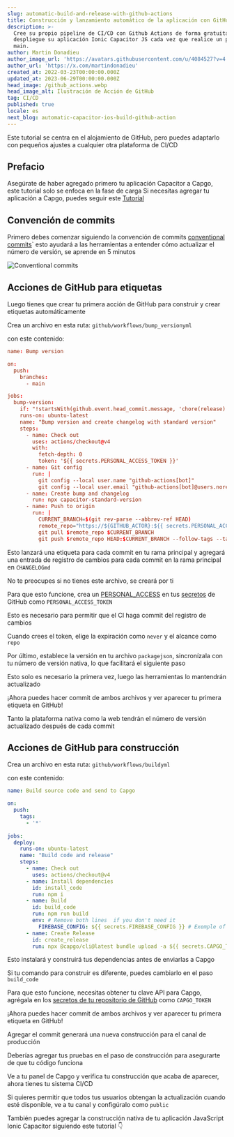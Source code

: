 ```yaml
---
slug: automatic-build-and-release-with-github-actions
title: Construcción y lanzamiento automático de la aplicación con GitHub Actions
description: >-
  Cree su propio pipeline de CI/CD con Github Actions de forma gratuita y
  despliegue su aplicación Ionic Capacitor JS cada vez que realice un push a
  main.
author: Martin Donadieu
author_image_url: 'https://avatars.githubusercontent.com/u/4084527?v=4'
author_url: 'https://x.com/martindonadieu'
created_at: 2022-03-23T00:00:00.000Z
updated_at: 2023-06-29T00:00:00.000Z
head_image: /github_actions.webp
head_image_alt: Ilustración de Acción de GitHub
tag: CI/CD
published: true
locale: es
next_blog: automatic-capacitor-ios-build-github-action
---
```


Este tutorial se centra en el alojamiento de GitHub, pero puedes adaptarlo con pequeños ajustes a cualquier otra plataforma de CI/CD

## Prefacio

Asegúrate de haber agregado primero tu aplicación Capacitor a Capgo, este tutorial solo se enfoca en la fase de carga
Si necesitas agregar tu aplicación a Capgo, puedes seguir este [Tutorial](/blog/update-your-capacitor-apps-seamlessly-using-capacitor-updater/)

## Convención de commits

Primero debes comenzar siguiendo la convención de commits [conventional commits](https://wwwconventionalcommitsorg/en/v100/)\` esto ayudará a las herramientas a entender cómo actualizar el número de versión, se aprende en 5 minutos

![Conventional commits](/conventional_commitswebp)

## Acciones de GitHub para etiquetas

Luego tienes que crear tu primera acción de GitHub para construir y crear etiquetas automáticamente

Crea un archivo en esta ruta: `github/workflows/bump_versionyml`

con este contenido:

```toml
name: Bump version

on:
  push:
    branches:
      - main

jobs:
  bump-version:
    if: "!startsWith(github.event.head_commit.message, 'chore(release):')"
    runs-on: ubuntu-latest
    name: "Bump version and create changelog with standard version"
    steps:
      - name: Check out
        uses: actions/checkout@v4
        with:
          fetch-depth: 0
          token: '${{ secrets.PERSONAL_ACCESS_TOKEN }}'
      - name: Git config
        run: |
          git config --local user.name "github-actions[bot]"
          git config --local user.email "github-actions[bot]@users.noreply.github.com"
      - name: Create bump and changelog
        run: npx capacitor-standard-version
      - name: Push to origin
        run: |
          CURRENT_BRANCH=$(git rev-parse --abbrev-ref HEAD)
          remote_repo="https://${GITHUB_ACTOR}:${{ secrets.PERSONAL_ACCESS_TOKEN }}@github.com/${GITHUB_REPOSITORY}.git"
          git pull $remote_repo $CURRENT_BRANCH
          git push $remote_repo HEAD:$CURRENT_BRANCH --follow-tags --tags
```

Esto lanzará una etiqueta para cada commit en tu rama principal y agregará una entrada de registro de cambios para cada commit en la rama principal en `CHANGELOGmd`

No te preocupes si no tienes este archivo, se creará por ti

Para que esto funcione, crea un [PERSONAL_ACCESS](https://docsgithubcom/en/authentication/keeping-your-account-and-data-secure/creating-a-personal-access-token/) en tus [secretos](https://docsgithubcom/en/actions/security-guides/encrypted-secrets "GitHub secrets") de GitHub como `PERSONAL_ACCESS_TOKEN`

Esto es necesario para permitir que el CI haga commit del registro de cambios

Cuando crees el token, elige la expiración como `never` y el alcance como `repo`

Por último, establece la versión en tu archivo `packagejson`, sincronízala con tu número de versión nativa, lo que facilitará el siguiente paso

Esto solo es necesario la primera vez, luego las herramientas lo mantendrán actualizado

¡Ahora puedes hacer commit de ambos archivos y ver aparecer tu primera etiqueta en GitHub!

Tanto la plataforma nativa como la web tendrán el número de versión actualizado después de cada commit

## Acciones de GitHub para construcción

Crea un archivo en esta ruta: `github/workflows/buildyml`

con este contenido:

```yml
name: Build source code and send to Capgo

on:
  push:
    tags:
      - '*'
      
jobs:
  deploy:
    runs-on: ubuntu-latest
    name: "Build code and release"
    steps:
      - name: Check out
        uses: actions/checkout@v4
      - name: Install dependencies
        id: install_code
        run: npm i
      - name: Build
        id: build_code
        run: npm run build
        env: # Remove both lines  if you don't need it
          FIREBASE_CONFIG: ${{ secrets.FIREBASE_CONFIG }} # Exemple of env var coming from a secret
      - name: Create Release
        id: create_release
        run: npx @capgo/cli@latest bundle upload -a ${{ secrets.CAPGO_TOKEN }} -c production
```

Esto instalará y construirá tus dependencias antes de enviarlas a Capgo

Si tu comando para construir es diferente, puedes cambiarlo en el paso `build_code`

Para que esto funcione, necesitas obtener tu clave API para Capgo, agrégala en los [secretos de tu repositorio de GitHub](https://docsgithubcom/en/actions/security-guides/encrypted-secrets/) como `CAPGO_TOKEN`

¡Ahora puedes hacer commit de ambos archivos y ver aparecer tu primera etiqueta en GitHub!

Agregar el commit generará una nueva construcción para el canal de producción

Deberías agregar tus pruebas en el paso de construcción para asegurarte de que tu código funciona

Ve a tu panel de Capgo y verifica tu construcción que acaba de aparecer, ahora tienes tu sistema CI/CD

Si quieres permitir que todos tus usuarios obtengan la actualización cuando esté disponible, ve a tu canal y configúralo como `public`

También puedes agregar la construcción nativa de tu aplicación JavaScript Ionic Capacitor siguiendo este tutorial 👇